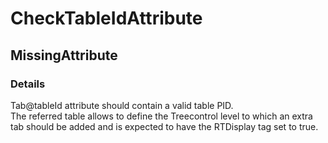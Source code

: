 ﻿---  
uid: Validator_18_9_1  
---

# CheckTableIdAttribute

## MissingAttribute

### Details

Tab@tableId attribute should contain a valid table PID.  
The referred table allows to define the Treecontrol level to which an extra tab should be added and is expected to have the RTDisplay tag set to true.
